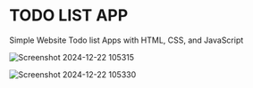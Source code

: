 # TODO LIST APP

Simple Website Todo list Apps with HTML, CSS, and JavaScript

![Screenshot 2024-12-22 105315](https://github.com/user-attachments/assets/a489cb94-7394-4cc4-9f21-22e47fe51df5) <br/>

![Screenshot 2024-12-22 105330](https://github.com/user-attachments/assets/d292fabd-4b85-46b7-82b3-93b8c1afbad6)
